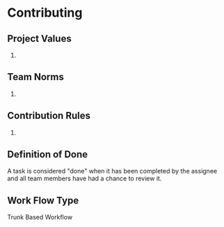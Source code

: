 # Contributing

## Project Values

1. 

## Team Norms

1. 

## Contribution Rules

1. 

## Definition of Done

A task is considered "done" when it has been completed by the assignee and all team members have had a chance to review it. 

## Work Flow Type

Trunk Based Workflow
